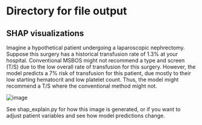 # Directory for file output

## SHAP visualizations
Imagine a hypothetical patient undergoing a laparoscopic nephrectomy. Suppose this surgery has a historical transfusion rate of 1.3% at your hospital. Conventional MSBOS might not recommend a type and screen (T/S) due to the low overall rate of transfusion for this surgery. However, the model predicts a 7% risk of transfusion for this patient, due mostly to their low starting hematocrit and low platelet count. Thus, the model might recommend a T/S where the conventional method might not.

![image](https://github.com/sslou/publications/blob/main/2021_blood_product/result/shap_force_plot_0.jpeg)

See shap_explain.py for how this image is generated, or if you want to adjust patient variables and see how model predictions change.
